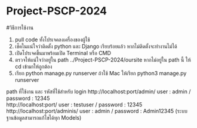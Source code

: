 # Project-PSCP-2024
#วิธีการใช้งาน
1. pull code ทั้งโปรเจคลงเครื่องของผู้ใช้
2. เช็คในแน่ใจว่าติดตั้ง python และ Django เรียบร้อยแล้ว หากไม่ติดตั้งจะทำงานไม่ได้
3. เปิดโปรเจคขึ้นมาพร้อมเปิด Terminal หรือ CMD
4. ตรวจให้แน่ใจว่าอยู่ใน path ../Project-PSCP-2024/oursite หากไม่อยู่ใน path นี้ ให้ cd เข้ามาให้ถูกต้อง
5. เรียก python manage.py runserver ถ้าใช้ Mac ให้เรียก python3 manage.py runserver

path ที่ใช้งาน และ รหัสที่ใช้สำหรับ login
http://localhost:port/admin/    user : admin / password : 12345 <br>
http://localhost:port/          user : testuser / password : 12345 <br>
http://localhost:port/adminis/  user : admin / password : Admin12345 (ระบบฐานข้อมูลสามารถแก้ไขได้ทุก Models) <br>


